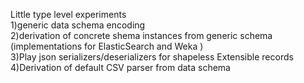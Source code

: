 Little type level experiments  
1)generic data schema encoding  
2)derivation of concrete shema instances from generic schema (implementations for ElasticSearch and  Weka )  
3)Play json serializers/deserializers for shapeless Extensible records 
4)Derivation of default CSV parser from data schema  

